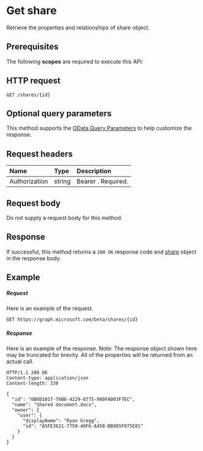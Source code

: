 # Get share

Retrieve the properties and relationships of share object.

## Prerequisites

The following **scopes** are required to execute this API:

## HTTP request

<!-- { "blockType": "ignored" } -->

```http
GET /shares/{id}
```

## Optional query parameters

This method supports the [OData Query Parameters](http://developer.microsoft.com/en-us/graph/docs/overview/query_parameters) to help customize the response.

## Request headers

| Name          | Type   | Description               |
| :------------ | :----- | :------------------------ |
| Authorization | string | Bearer <token>. Required. |

## Request body

Do not supply a request body for this method.

## Response

If successful, this method returns a `200 OK` response code and [share](../resources/shareddriveitem.md) object in the response body.

## Example

##### Request

Here is an example of the request.

<!-- {
  "blockType": "request",
  "name": "get_share"
}-->

```http
GET https://graph.microsoft.com/beta/shares/{id}
```

##### Response

Here is an example of the response. Note: The response object shown here may be truncated for brevity. All of the properties will be returned from an actual call.

<!-- {
  "blockType": "response",
  "truncated": true,
  "@odata.type": "microsoft.graph.sharedDriveItem"
} -->

```http
HTTP/1.1 200 OK
Content-type: application/json
Content-length: 330

{
  "id": "6B6D1017-76B8-4229-8775-980FA003F7EC",
  "name": "Shared document.docx",
  "owner": {
    "user": {
      "displayName": "Ryan Gregg",
      "id": "A5FE3621-7759-40F6-A458-BB985F075E81"
    }
  }
}
```

<!-- uuid: 8fcb5dbc-d5aa-4681-8e31-b001d5168d79
2015-10-25 14:57:30 UTC -->
<!-- {
  "type": "#page.annotation",
  "description": "Get share",
  "keywords": "",
  "section": "documentation",
  "tocPath": ""
}-->